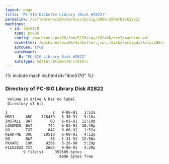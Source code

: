 ```yaml
---
layout: page
title: "PC-SIG Diskette Library (Disk #2822)"
permalink: /software/pcx86/sw/misc/pcsig/2000-2999/DISK2822/
machines:
  - id: ibm5170
    type: pcx86
    config: /machines/pcx86/ibm/5170/cga/1024kb/rev3/machine.xml
    diskettes: /machines/pcx86/diskettes.json,/disks/pcsigdisks/pcx86/diskettes.json
    autoGen: true
    autoMount:
      B: "PC-SIG Library Disk #2822"
    autoType: $date\r$time\rB:\rDIR\r
---
```


{% include machine.html id="ibm5170" %}

### Directory of PC-SIG Library Disk #2822

     Volume in drive A has no label
     Directory of A:\

    1                    2   9-06-91   1:53a
    MDS1     ARC    328439   5-30-91   5:18a
    INSTALL  BAT        68   6-01-91  12:10p
    LOADMDS  BAT       744   6-03-91  10:49p
    GO       TXT       847   9-06-91   1:52a
    READ-ME  DOC     10510   6-08-91   4:12p
    GO       BAT        38   1-31-91  12:58a
    PKXARC   COM      9296   3-26-90   5:29p
    FILE2822 TXT      2665   9-06-91   4:29p
            9 file(s)     352609 bytes
                            4096 bytes free
